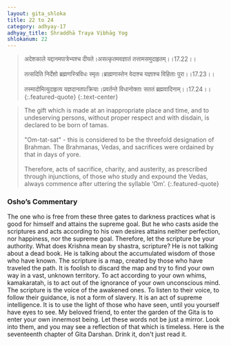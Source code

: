 ```yaml
---
layout: gita_shloka
title: 22 to 24
category: adhyay-17
adhyay_title: Śhraddhā Traya Vibhāg Yog
shlokanum: 22
---
```


> अदेशकाले यद्दानमपात्रेभ्यश्च दीयते।असत्कृतमवज्ञातं तत्तामसमुदाहृतम्।।17.22।।<br><br>तत्सदिति निर्देशो ब्रह्मणस्त्रिविधः स्मृतः।ब्राह्मणास्तेन वेदाश्च यज्ञाश्च विहिताः पुरा।।17.23।।<br><br>तस्मादोमित्युदाहृत्य यज्ञदानतपःक्रियाः।प्रवर्तन्ते विधानोक्ताः सततं ब्रह्मवादिनाम्।।17.24।।
{:.featured-quote} 
{:.text-center}

> The gift which is made at an inappropriate place and time, and to undeserving persons, without proper respect and with disdain, is declared to be born of tamas.<br><br>"Om-tat-sat" - this is considered to be the threefold designation of Brahman. The Brahmanas, Vedas, and sacrifices were ordained by that in days of yore.<br><br>Therefore, acts of sacrifice, charity, and austerity, as prescribed through injunctions, of those who study and expound the Vedas, always commence after uttering the syllable ‘Om’.
{:.featured-quote}

### Osho’s Commentary
The one who is free from these three gates to darkness practices what is good for himself and attains the supreme goal.
But he who casts aside the scriptures and acts according to his own desires attains neither perfection, nor happiness, nor the supreme goal.
Therefore, let the scripture be your authority.
What does Krishna mean by shastra, scripture? He is not talking about a dead book. He is talking about the accumulated wisdom of those who have known. The scripture is a map, created by those who have traveled the path. It is foolish to discard the map and try to find your own way in a vast, unknown territory.
To act according to your own whims, kamakaratah, is to act out of the ignorance of your own unconscious mind. The scripture is the voice of the awakened ones. To listen to their voice, to follow their guidance, is not a form of slavery. It is an act of supreme intelligence. It is to use the light of those who have seen, until you yourself have eyes to see.
My beloved friend, to enter the garden of the Gita is to enter your own innermost being. Let these words not be just a mirror. Look into them, and you may see a reflection of that which is timeless.
Here is the seventeenth chapter of Gita Darshan. Drink it, don't just read it.
